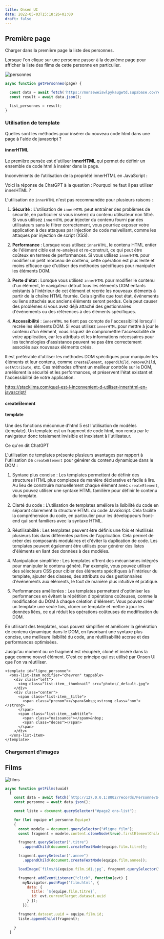 ```yaml
---
title: Onsen UI
date: 2022-05-03T15:18:26+01:00
draft: false
---
```


## Première page

Charger dans la première page la liste des personnes.

Lorsque l'on clique sur une personne passer à la deuxième page pour afficher la liste des films de cette personne en particulier.

![personnes](personnes.png)


```javascript
async function getPersonnes(page) {

  const data = await fetch('https://morseweiswlpykaugwtd.supabase.co/rest/v1/acteur?select=*');
  const result = await data.json();

  list_personnes = result;
}
```

### Utilisation de template

Quelles sont les méthodes pour insérer du nouveau code html dans une page à l'aide de javascript ?

#### innerHTML

Le première pensée est d'utiliser **innerHTML** qui permet de définir un ensemble de code html à insérer dans la page.

Inconvénients de l’utilisation de la propriété innerHTML en JavaScript :

Voici la réponse de ChatGPT à la question : Pourquoi ne faut il pas utiliser innerHTML ?

L'utilisation de `innerHTML` n'est pas recommandée pour plusieurs raisons :

1. **Sécurité** : L'utilisation de `innerHTML` peut entraîner des problèmes de sécurité, en particulier si vous insérez du contenu utilisateur non filtré. Si vous utilisez `innerHTML` pour injecter du contenu fourni par des utilisateurs sans le filtrer correctement, vous pourriez exposer votre application à des attaques par injection de code malveillant, comme les attaques par injection de script (XSS).

2. **Performance** : Lorsque vous utilisez `innerHTML`, le contenu HTML entier de l'élément cible est re-analysé et re-construit, ce qui peut être coûteux en termes de performances. Si vous utilisez `innerHTML` pour modifier un petit morceau de contenu, cette opération est plus lente et moins efficace que d'utiliser des méthodes spécifiques pour manipuler les éléments DOM.

3. **Perte d'état** : Lorsque vous utilisez `innerHTML` pour modifier le contenu d'un élément, le navigateur détruit tous les éléments DOM enfants existants à l'intérieur de cet élément et recrée les nouveaux éléments à partir de la chaîne HTML fournie. Cela signifie que tout état, événements ou liens attachés aux anciens éléments seront perdus. Cela peut causer des problèmes si vous avez déjà attaché des gestionnaires d'événements ou des références à des éléments spécifiques.

4. **Accessibilité** : `innerHTML` ne tient pas compte de l'accessibilité lorsqu'il recrée les éléments DOM. Si vous utilisez `innerHTML` pour mettre à jour le contenu d'un élément, vous risquez de compromettre l'accessibilité de votre application, car les attributs et les informations nécessaires pour les technologies d'assistance peuvent ne pas être correctement associés aux nouveaux éléments créés.

Il est préférable d'utiliser les méthodes DOM spécifiques pour manipuler les éléments et leur contenu, comme `createElement`, `appendChild`, `removeChild`, `setAttribute`, etc. Ces méthodes offrent un meilleur contrôle sur le DOM, améliorent la sécurité et les performances, et préservent l'état existant et l'accessibilité de votre application.


https://stacklima.com/quel-est-l-inconvenient-d-utiliser-innerhtml-en-javascript/


#### createElement

#### template

Une des fonctions méconnue d'html 5 est l'utilisation de modèles (template).
Un template est un fragment de code html, non rendu par le navigateur donc totalement invisible et inexistant à l'utilisateur.

Ce qu'en dit ChatGPT

L'utilisation de templates présente plusieurs avantages par rapport à l'utilisation de `createElement` pour générer du contenu dynamique dans le DOM :

1. Syntaxe plus concise : Les templates permettent de définir des structures HTML plus complexes de manière déclarative et facile à lire. Au lieu de construire manuellement chaque élément avec `createElement`, vous pouvez utiliser une syntaxe HTML familière pour définir le contenu du template.

2. Clarté du code : L'utilisation de templates améliore la lisibilité du code en séparant clairement la structure HTML du code JavaScript. Cela facilite la compréhension du code, en particulier pour les développeurs front-end qui sont familiers avec la syntaxe HTML.

3. Réutilisabilité : Les templates peuvent être définis une fois et réutilisés plusieurs fois dans différentes parties de l'application. Cela permet de créer des composants modulaires et d'éviter la duplication de code. Les templates peuvent également être utilisés pour générer des listes d'éléments en liant des données à des modèles.

4. Manipulation simplifiée : Les templates offrent des mécanismes intégrés pour manipuler le contenu généré. Par exemple, vous pouvez utiliser des sélecteurs CSS pour cibler des éléments spécifiques à l'intérieur du template, ajouter des classes, des attributs ou des gestionnaires d'événements aux éléments, le tout de manière plus intuitive et pratique.

5. Performances améliorées : Les templates permettent d'optimiser les performances en évitant la répétition d'opérations coûteuses, comme la modification du DOM à chaque création d'élément. Vous pouvez créer un template une seule fois, cloner ce template et mettre à jour les données liées, ce qui réduit les opérations coûteuses de modification du DOM.

En utilisant des templates, vous pouvez simplifier et améliorer la génération de contenu dynamique dans le DOM, en favorisant une syntaxe plus concise, une meilleure lisibilité du code, une réutilisabilité accrue et des performances optimisées.

Jusqu'au moment ou ce fragment est récupéré, cloné et inséré dans la page comme nouvel élément. C'est ce principe qui est utilisé par Onsen UI que l'on va réutiliser.

```
<template id="ligne_personne">
  <ons-list-item modifier="chevron" tappable>
    <div class="left">
      <img class="list-item__thumbnail" src="photos/_default.jpg">
    </div>
    <div class="center">
      <span class="list-item__title">
        <span class="prenom"></span>&nbsp;<strong class="nom"></strong>
      </span>
      <span class="list-item__subtitle">
        <span class="naissance"></span>&nbsp;
        <span class="deces"></span>
      </span>
    </div>
  </ons-list-item>
</template>
```

### Chargement d'images



## Films

![films](films.png)

```javascript
async function getFilms(uuid)
  {
    const data = await fetch(`http://127.0.0.1:8002/records/Personne/${uuid}?join=Equipe%2CFilm`);
    const personne = await data.json();

    const liste = document.querySelector("#page2 ons-list");

    for (let equipe of personne.Equipe)
    {
      const modele = document.querySelector("#ligne_film");
      const fragment = modele.content.cloneNode(true).firstElementChild;

      fragment.querySelector(".titre")
        .appendChild(document.createTextNode(equipe.film.titre));

      fragment.querySelector(".annee")
        .appendChild(document.createTextNode(equipe.film.annee));

      loadImage(`films/${equipe.film.id}.jpg`, fragment.querySelector("img"));

      fragment.addEventListener("click", function(evt) {
        myNavigator.pushPage('film.html', {
          data: {
            title: `${equipe.film.titre}`,
            id: evt.currentTarget.dataset.uuid
          } });
        });

      fragment.dataset.uuid = equipe.film.id;
      liste.appendChild(fragment);

    }
  }
```
